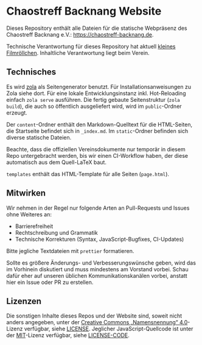 # Chaostreff Backnang Website

Dieses Repository enthält alle Dateien für die statische Webpräsenz des Chaostreff Backnang e.V.: <https://chaostreff-backnang.de>.

Technische Verantwortung für dieses Repository hat aktuell [kleines Filmröllchen](https://chaos.social/@fillmroellchen). Inhaltliche Verantwortung liegt beim Verein.

## Technisches

Es wird [zola](https://getzola.org) als Seitengenerator benutzt. Für Installationsanweisungen zu Zola siehe dort. Für eine lokale Entwicklungsinstanz inkl. Hot-Reloading einfach `zola serve` ausführen. Die fertig gebaute Seitenstruktur (`zola build`), die auch so öffentlich ausgeliefert wird, wird im `public`-Ordner erzeugt.

Der `content`-Ordner enthält den Markdown-Quelltext für die HTML-Seiten, die Startseite befindet sich in `_index.md`. Im `static`-Ordner befinden sich diverse statische Dateien.

Beachte, dass die offiziellen Vereinsdokumente nur temporär in diesem Repo untergebracht werden, bis wir einen CI-Workflow haben, der diese automatisch aus dem Quell-LaTeX baut.

`templates` enthält das HTML-Template für alle Seiten (`page.html`).

## Mitwirken

Wir nehmen in der Regel nur folgende Arten an Pull-Requests und Issues ohne Weiteres an:

- Barrierefreiheit
- Rechtschreibung und Grammatik
- Technische Korrekturen (Syntax, JavaScript-Bugfixes, CI-Updates)

Bitte jegliche Textdateien mit `prettier` formatieren.

Sollte es größere Änderungs- und Verbesserungswünsche geben, wird das im Vorhinein diskutiert und muss mindestens am Vorstand vorbei. Schau dafür eher auf unseren üblichen Kommunikationskanälen vorbei, anstatt hier ein Issue oder PR zu erstellen.

## Lizenzen

Die sonstigen Inhalte dieses Repos und der Website sind, soweit nicht anders angegeben, unter der [Creative Commons „Namensnennung“ 4.0](https://creativecommons.org/licenses/by/4.0/legalcode.de)-Lizenz verfügbar, siehe [LICENSE](./LICENSE). Jeglicher JavaScript-Quellcode ist unter der [MIT](https://mit-license.org/)-Lizenz verfügbar, siehe [LICENSE-CODE](./LICENSE-CODE).
